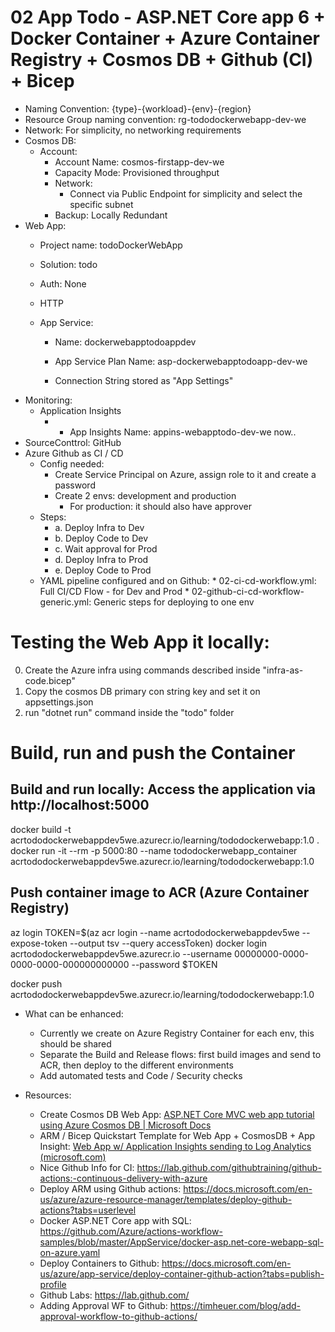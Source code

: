 

# 02 App Todo - ASP.NET Core app 6 + Docker Container + Azure Container Registry + Cosmos DB + Github (CI) + Bicep

* Naming Convention: {type}-{workload}-{env}-{region}
* Resource Group naming convention: rg-tododockerwebapp-dev-we
* Network: For simplicity, no networking requirements
* Cosmos DB:
	* Account:
		* Account Name: cosmos-firstapp-dev-we
		* Capacity Mode: Provisioned throughput
		* Network:
			* Connect via Public Endpoint for simplicity and select the specific subnet
		* Backup: Locally Redundant
* Web App:
	* Project name: todoDockerWebApp
	* Solution: todo
	* Auth: None
	* HTTP
	
	* App Service:
		* Name: dockerwebapptodoappdev
		* App Service Plan Name: asp-dockerwebapptodoapp-dev-we
		
		* Connection String stored as "App Settings"
* Monitoring:
	* Application Insights
    	* * App Insights Name: appins-webapptodo-dev-we now.. 
* SourceConttrol: GitHub 
* Azure Github as CI / CD
	* Config needed:
		* Create Service Principal on Azure, assign role to it and create a password
		* Create 2 envs: development and production
    		* For production: it should also have approver
	* Steps:
		* a. Deploy Infra to Dev
		* b. Deploy Code to Dev
		* c. Wait approval for Prod
		* d. Deploy Infra to Prod
		* e. Deploy Code to Prod
    * YAML pipeline configured and on Github: 
    		* 02-ci-cd-workflow.yml: Full CI/CD Flow - for Dev and Prod
    		* 02-github-ci-cd-workflow-generic.yml: Generic steps for deploying to one env
# Testing the Web App it locally:
0) Create the Azure infra using commands described inside "infra-as-code.bicep"
1) Copy the cosmos DB primary con string key and set it on appsettings.json
2) run "dotnet run" command inside the "todo" folder

# Build, run and push the Container
## Build and run locally: Access the application via http://localhost:5000 
docker build -t acrtododockerwebappdev5we.azurecr.io/learning/tododockerwebapp:1.0 .
docker run -it --rm -p 5000:80 --name tododockerwebapp_container acrtododockerwebappdev5we.azurecr.io/learning/tododockerwebapp:1.0

## Push container image to ACR (Azure Container Registry)
az login
TOKEN=$(az acr login --name acrtododockerwebappdev5we --expose-token --output tsv --query accessToken)
docker login acrtododockerwebappdev5we.azurecr.io --username 00000000-0000-0000-0000-000000000000 --password $TOKEN

docker push acrtododockerwebappdev5we.azurecr.io/learning/tododockerwebapp:1.0

* What can be enhanced:
  * Currently we create on Azure Registry Container for each env, this should be shared
  * Separate the Build and Release flows: first build images and send to ACR, then deploy to the different environments
  * Add automated tests and Code / Security checks
	
* Resources:
	* Create Cosmos DB Web App: [ASP.NET Core MVC web app tutorial using Azure Cosmos DB | Microsoft Docs](https://docs.microsoft.com/en-us/azure/cosmos-db/sql/sql-api-dotnet-application)
    * ARM / Bicep Quickstart Template for Web App + CosmosDB + App Insight: [Web App w/ Application Insights sending to Log Analytics (microsoft.com)](https://azure.microsoft.com/en-us/resources/templates/web-app-loganalytics/)
    * Nice Github Info for CI: https://lab.github.com/githubtraining/github-actions:-continuous-delivery-with-azure
	* Deploy ARM using Github actions: https://docs.microsoft.com/en-us/azure/azure-resource-manager/templates/deploy-github-actions?tabs=userlevel
	* Docker ASP.NET Core app with SQL: https://github.com/Azure/actions-workflow-samples/blob/master/AppService/docker-asp.net-core-webapp-sql-on-azure.yaml
	* Deploy Containers to Github: https://docs.microsoft.com/en-us/azure/app-service/deploy-container-github-action?tabs=publish-profile
	* Github Labs: https://lab.github.com/
	* Adding Approval WF to Github: https://timheuer.com/blog/add-approval-workflow-to-github-actions/ 